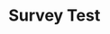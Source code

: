 # Survey Test

<script input="text" value="click">
let str = "@input"
// the input string gets reversed
str.split("").reverse().join("")
</script>
